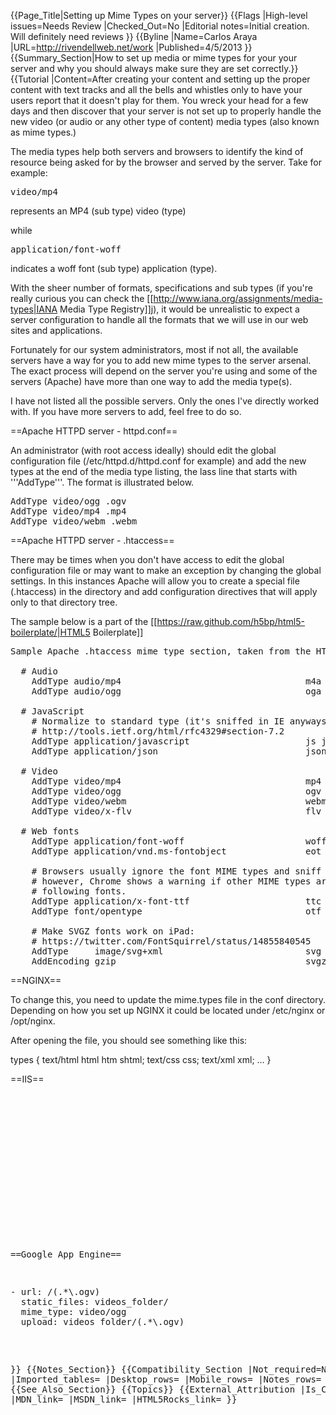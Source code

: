 {{Page_Title|Setting up Mime Types on your server}}
{{Flags
|High-level issues=Needs Review
|Checked_Out=No
|Editorial notes=Initial creation. Will definitely need reviews
}}
{{Byline
|Name=Carlos Araya
|URL=http://rivendellweb.net/work
|Published=4/5/2013
}}
{{Summary_Section|How to set up media  or mime types for your your server and why you should always make sure they are set correctly.}}
{{Tutorial
|Content=After creating your content and setting up the proper content with text tracks and all the bells and whistles only to have your users report that it doesn't play for them.  You wreck your head for a few days and then discover that your server is not set up to properly handle the new video (or audio or any other type of content)  media types (also known as mime types.)

The media types help both servers and browsers to identify the kind of resource being asked for by the browser and served by the server. Take for example:

<pre>video/mp4</pre>

represents an MP4 (sub type) video (type)

while

<pre>application/font-woff</pre>

indicates a woff font (sub type) application (type). 

With the sheer number of formats, specifications and sub types (if you're really curious you can check the [[http://www.iana.org/assignments/media-types|IANA Media Type Registry]]j), it would be unrealistic to expect a server configuration to handle all the formats that we will use in our web sites and applications. 

Fortunately for our system administrators, most if not all, the available servers have a way for you to add new mime types to the server arsenal. The exact process will depend on the server you're using and some of the servers (Apache) have more than one way to add the media type(s). 

I have not listed all the possible servers. Only the ones I've directly worked with. If you have more servers to add, feel free to do so. 


==Apache HTTPD server - httpd.conf==

An administrator (with root access ideally) should edit the global configuration file (/etc/httpd.d/httpd.conf for example) and add the new types at the end of the media type listing, the lass line that starts with '''AddType'''.  The format is illustrated below. 

<pre>AddType video/ogg .ogv
AddType video/mp4 .mp4
AddType video/webm .webm</pre>


==Apache HTTPD server - .htaccess==

There may be times when you don't have access to edit the global configuration file or may want to make an exception by changing the global settings. In this instances Apache will allow you to create a special file (.htaccess) in the directory and add configuration directives that will apply only to that directory tree.

The sample below is a part of the [[https://raw.github.com/h5bp/html5-boilerplate/|HTML5 Boilerplate]]

<pre>Sample Apache .htaccess mime type section, taken from the HTML5 Boilerplate

  # Audio
    AddType audio/mp4                                   m4a f4a f4b
    AddType audio/ogg                                   oga ogg

  # JavaScript
    # Normalize to standard type (it's sniffed in IE anyways):
    # http://tools.ietf.org/html/rfc4329#section-7.2
    AddType application/javascript                      js jsonp
    AddType application/json                            json

  # Video
    AddType video/mp4                                   mp4 m4v f4v f4p
    AddType video/ogg                                   ogv
    AddType video/webm                                  webm
    AddType video/x-flv                                 flv

  # Web fonts
    AddType application/font-woff                       woff
    AddType application/vnd.ms-fontobject               eot

    # Browsers usually ignore the font MIME types and sniff the content,
    # however, Chrome shows a warning if other MIME types are used for the
    # following fonts.
    AddType application/x-font-ttf                      ttc ttf
    AddType font/opentype                               otf

    # Make SVGZ fonts work on iPad:
    # https://twitter.com/FontSquirrel/status/14855840545
    AddType     image/svg+xml                           svg svgz
    AddEncoding gzip                                    svgz</pre>

==NGINX==

To change this, you need to update the mime.types file in the conf directory. Depending on how you set up NGINX it could be located under /etc/nginx or /opt/nginx.

After opening the file, you should see something like this:


types {
  text/html      html htm shtml;
  text/css      css;
  text/xml      xml;
  ...
}


==IIS==

<pre><pre><configuration>
  <system.webServer>
    <staticContent>
      <!-- Video -->
      <mimeMap fileExtension=".mp4" mimeType="video/mp4"/>
      <mimeMap fileExtension=".webm" mimeType="video/webm"/>
    </staticContent>
  </system.webServer>
    <system.web>
        <compilation debug="true" targetFramework="4.0" />
    </system.web>
</configuration></pre>


==Google App Engine==

<pre>- url: /(.*\.ogv)
  static_files: videos_folder/
  mime_type: video/ogg
  upload: videos_folder/(.*\.ogv)</pre>
}}
{{Notes_Section}}
{{Compatibility_Section
|Not_required=No
|Imported_tables=
|Desktop_rows=
|Mobile_rows=
|Notes_rows=
}}
{{See_Also_Section}}
{{Topics}}
{{External_Attribution
|Is_CC-BY-SA=No
|MDN_link=
|MSDN_link=
|HTML5Rocks_link=
}}